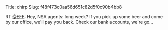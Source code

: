Title: chirp
Slug: f48f473c0aa56d651c82d5f0c90b4bb8

RT <a href="http://twitter.com/EFF">@EFF</a>: Hey, NSA agents: long week? If you pick up some beer and come by our office, we'll pay you back. Check our bank accounts, we're go…
